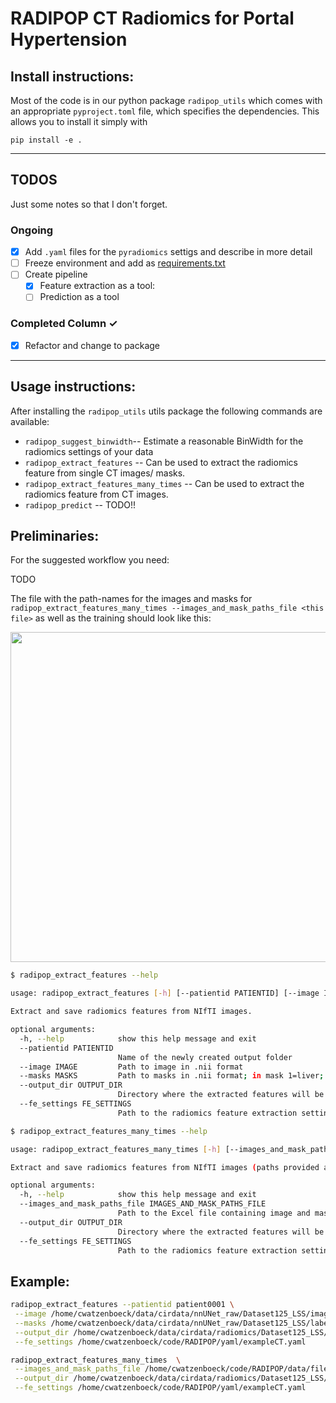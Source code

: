 # RADIPOP   CT Radiomics for Portal Hypertension

 

## Install instructions: 


Most of the code is in our python package `radipop_utils` which comes with an appropriate `pyproject.toml` file, which specifies the dependencies. 
This allows you to install it simply with 
```
pip install -e .
```

<!-- 
## Example `.env`

The path to the dataset in the provided sample notebooks read from a `.env` file. 
This will be different for your dataset. Please create a `.env` file with the following entires, or change the notebooks accordingly
```bash
local_user=cwatzenboeck
DATA_ROOT_DIRECTORY=/home/${local_user}/data/cirdata
```
or store them as environment variables.


```python
# OPTION 1:  
# Load environment variables from .env file if it exists 
from dotenv import load_dotenv
load_dotenv()

# OPTION 2:
from dotenv import dotenv_values

config = dotenv_values(".env"),  # load environment variables as dictionary
``` -->

_________________

## TODOS
Just some notes so that I don't forget. 

### Ongoing
- [x] Add `.yaml` files for the `pyradiomics` settigs and describe in more detail
- [ ] Freeze environment and add as [requirements.txt](requirements.txt)
- [ ] Create pipeline
  - [x] Feature extraction as a tool:
  - [ ] Prediction as a tool 

### Completed Column ✓
- [x] Refactor and change to package


_________________

## Usage instructions: 

After installing the `radipop_utils` utils package the following commands are available: 

-  `radipop_suggest_binwidth`-- Estimate a reasonable BinWidth for the radiomics settings of your data
- `radipop_extract_features`  -- Can be used to extract the radiomics feature from single CT images/ masks. 
- `radipop_extract_features_many_times` -- Can be used to extract the radiomics feature from  CT images.
- `radipop_predict` -- TODO!!


## Preliminaries: 

For the suggested workflow you need: 

TODO 


The file with the path-names for the images and masks for `radipop_extract_features_many_times --images_and_mask_paths_file <this file>` as well as the training should look like this: 


<img src="../fig/file_paths_and_hvpg_values.png" style="width: 55vw; min-width: 330px;">


```bash
$ radipop_extract_features --help 

usage: radipop_extract_features [-h] [--patientid PATIENTID] [--image IMAGE] [--masks MASKS] [--output_dir OUTPUT_DIR] [--fe_settings FE_SETTINGS]

Extract and save radiomics features from NIfTI images.

optional arguments:
  -h, --help            show this help message and exit
  --patientid PATIENTID
                        Name of the newly created output folder
  --image IMAGE         Path to image in .nii format
  --masks MASKS         Path to masks in .nii format; in mask 1=liver; 2=spleen; 0=other
  --output_dir OUTPUT_DIR
                        Directory where the extracted features will be saved.
  --fe_settings FE_SETTINGS
                        Path to the radiomics feature extraction settings file.
```



```bash
$ radipop_extract_features_many_times --help 

usage: radipop_extract_features_many_times [-h] [--images_and_mask_paths_file IMAGES_AND_MASK_PATHS_FILE] [--output_dir OUTPUT_DIR] [--fe_settings FE_SETTINGS]

Extract and save radiomics features from NIfTI images (paths provided as an xlsx file.)

optional arguments:
  -h, --help            show this help message and exit
  --images_and_mask_paths_file IMAGES_AND_MASK_PATHS_FILE
                        Path to the Excel file containing image and mask paths and patient IDs.
  --output_dir OUTPUT_DIR
                        Directory where the extracted features will be saved.
  --fe_settings FE_SETTINGS
                        Path to the radiomics feature extraction settings file.
```


Example:
--------


```bash
radipop_extract_features --patientid patient0001 \
 --image /home/cwatzenboeck/data/cirdata/nnUNet_raw/Dataset125_LSS/imagesAll/patient0001_0000.nii.gz \
 --masks /home/cwatzenboeck/data/cirdata/nnUNet_raw/Dataset125_LSS/labelsAll/patient0001.nii.gz \
 --output_dir /home/cwatzenboeck/data/cirdata/radiomics/Dataset125_LSS/radipop \
 --fe_settings /home/cwatzenboeck/code/RADIPOP/yaml/exampleCT.yaml 
```


```bash
radipop_extract_features_many_times  \
 --images_and_mask_paths_file /home/cwatzenboeck/code/RADIPOP/data/file_paths_and_hvpg_data.xlsx \
 --output_dir /home/cwatzenboeck/data/cirdata/radiomics/Dataset125_LSS/radipop \
 --fe_settings /home/cwatzenboeck/code/RADIPOP/yaml/exampleCT.yaml 
```
